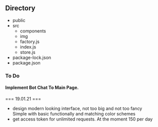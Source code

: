 ## Directory
- public
- src
  - components
  - img
  - factory.js
  - index.js
  - store.js
- package-lock.json
- package.json

### To Do

#### Implement Bot Chat To Main Page.
=== 19.01.21 ===
* design modern looking interface, not too big and not too fancy\
  Simple with basic functionally and matching color schemes
* get access token for unlimited requests. At the moment 150 per day
